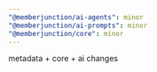 ```yaml
---
"@memberjunction/ai-agents": minor
"@memberjunction/ai-prompts": minor
"@memberjunction/core": minor
---
```


metadata + core + ai changes
